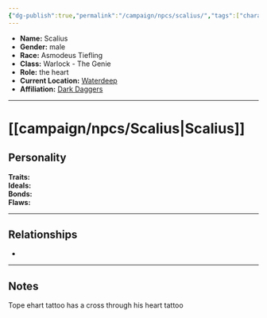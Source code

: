 ```yaml
---
{"dg-publish":true,"permalink":"/campaign/npcs/scalius/","tags":["character","npc"],"noteIcon":"","created":"2025-10-26T12:09:30.601-07:00","updated":"2025-10-27T16:38:28.010-07:00"}
---
```



<p><span><ul>
<li dir="auto"><strong>Name:</strong> Scalius</li>
<li dir="auto"><strong>Gender:</strong> male</li>
<li dir="auto"><strong>Race:</strong> Asmodeus Tiefling</li>
<li dir="auto"><strong>Class:</strong> Warlock - The Genie</li>
<li dir="auto"><strong>Role:</strong> the heart</li>
<li dir="auto"><strong>Current Location:</strong> <a data-tooltip-position="top" aria-label="campaign/locations/Waterdeep.md" data-href="campaign/locations/Waterdeep.md" href="campaign/locations/Waterdeep.md" class="internal-link" target="_blank" rel="noopener nofollow">Waterdeep</a></li>
<li dir="auto"><strong>Affiliation:</strong> <a data-tooltip-position="top" aria-label="campaign/factions/Dark Daggers.md" data-href="campaign/factions/Dark Daggers.md" href="campaign/factions/Dark Daggers.md" class="internal-link" target="_blank" rel="noopener nofollow">Dark Daggers</a></li>
</ul></span></p>

---

# [[campaign/npcs/Scalius\|Scalius]]

## Personality
**Traits:**  
**Ideals:**  
**Bonds:**  
**Flaws:**  

---

## Relationships
- 

---

## Notes
Tope ehart tattoo has a cross through his heart tattoo